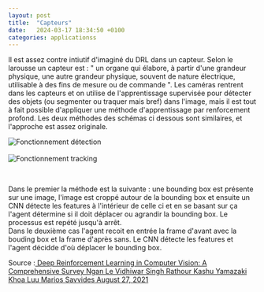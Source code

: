 ```yaml
---
layout: post
title:  "Capteurs"
date:   2024-03-17 18:34:50 +0100
categories: applicationss
---
```

<link rel="stylesheet" href="https://picorba.github.io/Rapport-veille-technologique/assets/css/theme_dark.css">
<div class="texte">
Il est assez contre intiutif d'imaginé du DRL dans un capteur. Selon le larousse un capteur est : " un organe qui élabore, à partir d'une grandeur physique, une autre grandeur physique, souvent de nature électrique, utilisable à des fins de mesure ou de commande ". Les caméras rentrent dans les capteurs et on utilise de l'apprentissage supervisée pour détecter des objets (ou segmenter ou traquer mais bref) dans l'image, mais il est tout à fait possible d'appliquer une méthode d'apprentissage par renforcement profond. Les deux méthodes des schémas ci dessous sont similaires, et l'approche est assez originale.
<br>

 <img src="https://picorba.github.io/Rapport-veille-technologique/assets/images/detection.png" alt="Fonctionnement détection"><br>
<br>
 <img src="https://picorba.github.io/Rapport-veille-technologique/assets/images/tracking.png" alt="Fonctionnement tracking"><br>

<br>

Dans le premier la méthode est la suivante : une bounding box est présente sur une image, l'image est croppé autour de la bounding box et ensuite un CNN détecte les features à l'intérieur de celle ci et en se basant sur ça l'agent détermine si il doit déplacer ou agrandir la bounding box. Le processus est repété jusqu'à arrêt.
<br>
Dans le deuxième cas l'agent recoit en entrée la frame d'avant avec la bouding box et la frame d'après sans. Le CNN détecte les features et l'agent décidde d'où déplacer le bounding box.


Source :[ Deep Reinforcement Learning in Computer Vision:
A Comprehensive Survey Ngan Le Vidhiwar Singh Rathour Kashu Yamazaki
Khoa Luu Marios Savvides August 27, 2021 ](https://arxiv.org/abs/2108.11510)
</div>